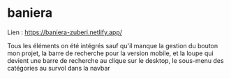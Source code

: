 # baniera

Lien : https://baniera-zuberi.netlify.app/

Tous les éléments on été intégrés sauf qu'il manque la gestion du bouton mon projet, la barre de recherche pour la version mobile, et la loupe qui devient une barre de recherche au clique sur le desktop, le sous-menu des catégories au survol dans la navbar
